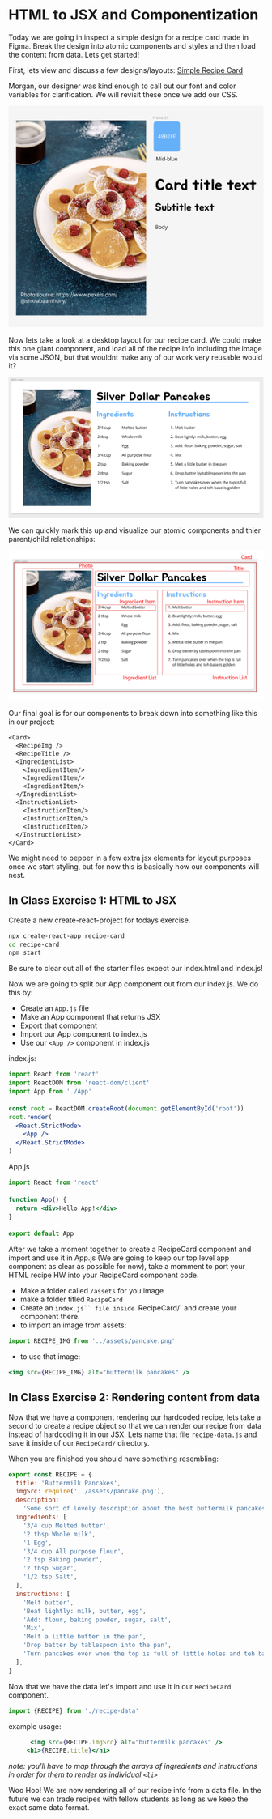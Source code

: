 # HTML to JSX and Componentization

Today we are going in inspect a simple design for a recipe card made in Figma. Break the design into atomic components and styles and then load the content from data. Lets get started!

First, lets view and discuss a few designs/layouts:
[Simple Recipe Card](https://www.figma.com/file/oPToKD0BEwCUQFt3OjCDw6/RecipeCardStarter?type=design&node-id=2%3A134&mode=dev)

Morgan, our designer was kind enough to call out our font and color variables for clarification. We will revisit these once we add our CSS.

![CSS Atoms](img/css_atoms.png)

Now lets take a look at a desktop layout for our recipe card. We could make this one giant component, and load all of the recipe info including the image via some JSON, but that wouldnt make any of our work very reusable would it?

![Desktop Layout](img/card_layout.png)

We can quickly mark this up and visualize our atomic components and thier parent/child relationships:

![Components](img/components.png)

Our final goal is for our components to break down into something like this in our project:

```
<Card>
  <RecipeImg />
  <RecipeTitle />
  <IngredientList>
    <IngredientItem/>
    <IngredientItem/>
    <IngredientItem/>
  </IngredientList>
  <InstructionList>
    <InstructionItem/>
    <InstructionItem/>
    <InstructionItem/>
  </InstructionList>
</Card>
```

We might need to pepper in a few extra jsx elements for layout purposes once we start styling, but for now this is basically how our components will nest.

## In Class Exercise 1: HTML to JSX

Create a new create-react-project for todays exercise.

```bash
npx create-react-app recipe-card
cd recipe-card
npm start
```

Be sure to clear out all of the starter files expect our index.html and index.js!

Now we are going to split our App component out from our index.js. We do this by:

- Create an `App.js` file
- Make an App component that returns JSX
- Export that component
- Import our App component to index.js
- Use our `<App />` component in index.js

index.js:

```jsx
import React from 'react'
import ReactDOM from 'react-dom/client'
import App from './App'

const root = ReactDOM.createRoot(document.getElementById('root'))
root.render(
  <React.StrictMode>
    <App />
  </React.StrictMode>
)
```

App.js

```jsx
import React from 'react'

function App() {
  return <div>Hello App!</div>
}

export default App
```

After we take a moment together to create a RecipeCard component and import and use it in App.js (We are going to keep our top level app component as clear as possible for now), take a momment to port your HTML recipe HW into your RecipeCard component code.

- Make a folder called `/assets` for you image
- make a folder titled `RecipeCard`
- Create an ` index.js`` file inside  `RecipeCard/` and create your component there.
- to import an image from assets:

```jsx
import RECIPE_IMG from '../assets/pancake.png'
```

- to use that image:

```jsx
<img src={RECIPE_IMG} alt="buttermilk pancakes" />
```

## In Class Exercise 2: Rendering content from data

Now that we have a component rendering our hardcoded recipe, lets take a second to create a recipe object so that we can render our recipe from data instead of hardcoding it in our JSX. Lets name that file `recipe-data.js` and save it inside of our `RecipeCard/` directory.

When you are finished you should have something resembling:

```js
export const RECIPE = {
  title: 'Buttermilk Pancakes',
  imgSrc: require('../assets/pancake.png'),
  description:
    'Some sort of lovely description about the best buttermilk pancakes in the world.',
  ingredients: [
    '3/4 cup Melted butter',
    '2 tbsp Whole milk',
    '1 Egg',
    '3/4 cup All purpose flour',
    '2 tsp Baking powder',
    '2 tbsp Sugar',
    '1/2 tsp Salt',
  ],
  instructions: [
    'Melt butter',
    'Beat lightly: milk, butter, egg',
    'Add: flour, baking powder, sugar, salt',
    'Mix',
    'Melt a little butter in the pan',
    'Drop batter by tablespoon into the pan',
    'Turn pancakes over when the top is full of little holes and teh base is golden',
  ],
}
```

Now that we have the data let's import and use it in our `RecipeCard` component.

```jsx
import {RECIPE} from './recipe-data'
```

example usage:

```jsx
      <img src={RECIPE.imgSrc} alt="buttermilk pancakes" />
     <h1>{RECIPE.title}</h1>
```

_note: you'll have to map through the arrays of ingredients and instructions in order for them to render as individual `<li>`_

Woo Hoo! We are now rendering all of our recipe info from a data file. In the future we can trade recipes with fellow students as long as we keep the exact same data format.
